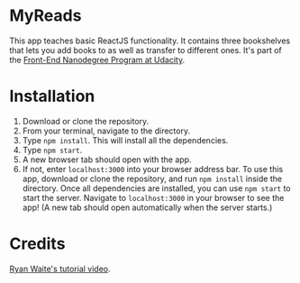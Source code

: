 # MyReads
 This app teaches basic ReactJS functionality. It contains three bookshelves that lets you add books to as well as transfer to different ones. It's part of the [Front-End Nanodegree Program at Udacity](https://www.udacity.com/course/front-end-web-developer-nanodegree--nd001).

# Installation
1. Download or clone the repository.
2. From your terminal, navigate to the directory.
3. Type `npm install`. This will install all the dependencies.
4. Type `npm start`.
5. A new browser tab should open with the app.
6. If not, enter `localhost:3000` into your browser address bar.
To use this app, download or clone the repository, and run `npm install` inside the directory.
Once all dependencies are installed, you can use `npm start` to start the server.
Navigate to `localhost:3000` in your browser to see the app! (A new tab should open automatically when the server starts.)

# Credits

 [Ryan Waite's tutorial video](https://www.youtube.com/watch?v=acJHkd6K5kI&feature=youtu.be).